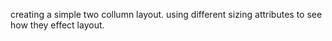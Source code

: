creating a simple two collumn layout. using different sizing attributes to see how they effect layout. 
